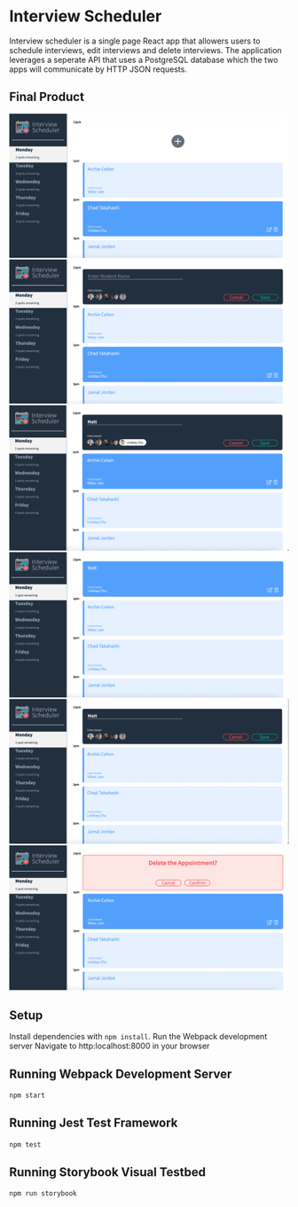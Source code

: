 # Interview Scheduler

Interview scheduler is a single page React app that allowers users to schedule interviews, edit interviews and delete interviews. 
The application leverages a seperate API that uses a PostgreSQL database which the two apps will communicate by HTTP JSON requests.

## Final Product

!["screenshot of main page"](https://github.com/nvTwistt/scheduler/blob/master/docs/main.png)
!["screenshot of adding new interview"](https://github.com/nvTwistt/scheduler/blob/master/docs/addStudent.png)
!["screenshot of interview form"](https://github.com/nvTwistt/scheduler/blob/master/docs/addInformation.png)
!["screenshot of booked appointment"](https://github.com/nvTwistt/scheduler/blob/master/docs/appointmentaBooked.png)
!["screenshot of editing appointment"](https://github.com/nvTwistt/scheduler/blob/master/docs/edit.png)
!["screenshot of delete appointment"](https://github.com/nvTwistt/scheduler/blob/master/docs/deleteAppointment.png)
## Setup

Install dependencies with `npm install`.
Run the Webpack development server
Navigate to http:localhost:8000 in your browser

## Running Webpack Development Server

```sh
npm start
```

## Running Jest Test Framework

```sh
npm test
```

## Running Storybook Visual Testbed

```sh
npm run storybook
```
